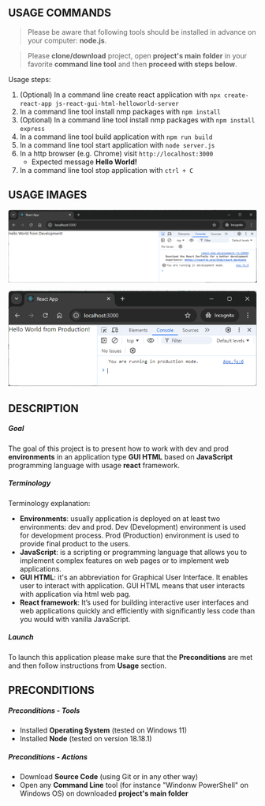 USAGE COMMANDS
--------------

> Please be aware that following tools should be installed in advance on your computer: **node.js**. 

> Please **clone/download** project, open **project's main folder** in your favorite **command line tool** and then **proceed with steps below**. 

Usage steps:
1. (Optional) In a command line create react application with `npx create-react-app js-react-gui-html-helloworld-server`
1. In a command line tool install nmp packages with `npm install`
1. (Optional) In a command line tool install nmp packages with `npm install express`
1. In a command line tool build application with `npm run build`
1. In a command line tool start application with `node server.js`
1. In a http browser (e.g. Chrome) visit `http://localhost:3000`
   * Expected message **Hello World!**
1. In a command line tool stop application with `ctrl + C`


USAGE IMAGES
------------

![My Image](readme-images/image-01.png)

![My Image](readme-images/image-02.png)


DESCRIPTION
-----------

##### Goal
The goal of this project is to present how to work with dev and prod **environments** in an application type **GUI HTML** based on **JavaScript** programming language with usage **react** framework.

##### Terminology
Terminology explanation:
* **Environments**: usually application is deployed on at least two environments: dev and prod. Dev (Development) environment is used for development process. Prod (Production) environment is used to provide final product to the users. 
* **JavaScript**: is a scripting or programming language that allows you to implement complex features on web pages or to implement web applications.
* **GUI HTML**: it's an abbreviation for Graphical User Interface. It enables user to interact with application. GUI HTML means that user interacts with application via html web pag.
* **React framework**: It’s used for building interactive user interfaces and web applications quickly and efficiently with significantly less code than you would with vanilla JavaScript.

##### Launch
To launch this application please make sure that the **Preconditions** are met and then follow instructions from **Usage** section.


PRECONDITIONS
-------------

##### Preconditions - Tools
* Installed **Operating System** (tested on Windows 11)
* Installed **Node** (tested on version 18.18.1)

##### Preconditions - Actions
* Download **Source Code** (using Git or in any other way) 
* Open any **Command Line** tool (for instance "Windonw PowerShell" on Windows OS) on downloaded **project's main folder**